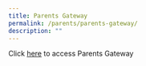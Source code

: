 ```yaml
---
title: Parents Gateway
permalink: /parents/parents-gateway/
description: ""
---
```

Click [here](https://pg.moe.edu.sg/) to access Parents Gateway